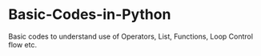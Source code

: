 # Basic-Codes-in-Python
Basic codes to understand use of Operators, List, Functions, Loop Control flow etc.
